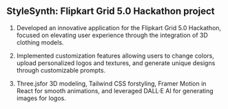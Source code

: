 ## StyleSynth: Flipkart Grid 5.0 Hackathon project

 1. Developed an innovative application for the Flipkart Grid 5.0 Hackathon, focused on elevating user experience through 
the integration of 3D clothing models.

 2. Implemented customization features allowing users to change colors, upload personalized logos and textures, and 
generate unique designs through customizable prompts.

 3. Three.jsfor 3D modeling, Tailwind CSS forstyling, Framer Motion in React for smooth animations, and leveraged DALL·E AI
for generating images for logos.

